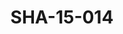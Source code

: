 ---
pid: SHA-15-014
title: SHA-15-014
language: ar
collection: شرحبيل احمد
original_label: 
rights: شرحبيل احمد
location_of_original: شرحبيل احمد
photographer_or_studio: 
scanned_from: photograph 12.1 by 16.6
_date: '1962'
location: أثيوبيا، مصوع
description: شرحبيل احمد ومجموعة في المطعم
additional_notes: 
permission_display: 'yes'
on_server: 'no'
on_website: 'no'
permalink: /photopages/ar/SHA-15-014.html
layout: photo-page
---